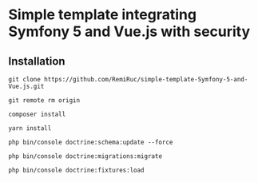 # Simple template integrating Symfony 5 and Vue.js with security
## Installation
```
git clone https://github.com/RemiRuc/simple-template-Symfony-5-and-Vue.js.git

git remote rm origin

composer install

yarn install

php bin/console doctrine:schema:update --force

php bin/console doctrine:migrations:migrate

php bin/console doctrine:fixtures:load
